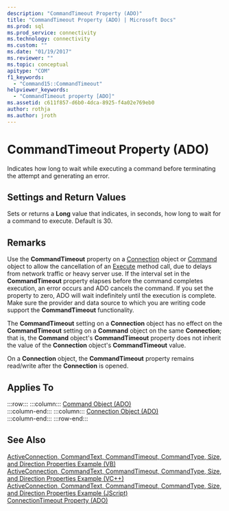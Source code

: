 ```yaml
---
description: "CommandTimeout Property (ADO)"
title: "CommandTimeout Property (ADO) | Microsoft Docs"
ms.prod: sql
ms.prod_service: connectivity
ms.technology: connectivity
ms.custom: ""
ms.date: "01/19/2017"
ms.reviewer: ""
ms.topic: conceptual
apitype: "COM"
f1_keywords: 
  - "Command15::CommandTimeout"
helpviewer_keywords: 
  - "CommandTimeout property [ADO]"
ms.assetid: c611f857-d6b0-4dca-8925-f4a02e769eb0
author: rothja
ms.author: jroth
---
```

# CommandTimeout Property (ADO)
Indicates how long to wait while executing a command before terminating the attempt and generating an error.  
  
## Settings and Return Values  
 Sets or returns a **Long** value that indicates, in seconds, how long to wait for a command to execute. Default is 30.  
  
## Remarks  
 Use the **CommandTimeout** property on a [Connection](../../../ado/reference/ado-api/connection-object-ado.md) object or [Command](../../../ado/reference/ado-api/command-object-ado.md) object to allow the cancellation of an [Execute](../../../ado/reference/ado-api/execute-method-ado-command.md) method call, due to delays from network traffic or heavy server use. If the interval set in the **CommandTimeout** property elapses before the command completes execution, an error occurs and ADO cancels the command. If you set the property to zero, ADO will wait indefinitely until the execution is complete. Make sure the provider and data source to which you are writing code support the **CommandTimeout** functionality.  
  
 The **CommandTimeout** setting on a **Connection** object has no effect on the **CommandTimeout** setting on a **Command** object on the same **Connection**; that is, the **Command** object's **CommandTimeout** property does not inherit the value of the **Connection** object's **CommandTimeout** value.  
  
 On a **Connection** object, the **CommandTimeout** property remains read/write after the **Connection** is opened.  
  
## Applies To  

:::row:::
    :::column:::
        [Command Object (ADO)](../../../ado/reference/ado-api/command-object-ado.md)  
    :::column-end:::
    :::column:::
        [Connection Object (ADO)](../../../ado/reference/ado-api/connection-object-ado.md)  
    :::column-end:::
:::row-end:::

## See Also  
 [ActiveConnection, CommandText, CommandTimeout, CommandType, Size, and Direction Properties Example (VB)](../../../ado/reference/ado-api/activeconnection-commandtext-commandtimeout-commandtype-size-example-vb.md)   
 [ActiveConnection, CommandText, CommandTimeout, CommandType, Size, and Direction Properties Example (VC++)](../../../ado/reference/ado-api/activeconnection-commandtext-commandtimeout-commandtype-size-example-vc.md)   
 [ActiveConnection, CommandText, CommandTimeout, CommandType, Size, and Direction Properties Example (JScript)](../../../ado/reference/ado-api/activeconnection-commandtext-timeout-type-size-example-jscript.md)   
 [ConnectionTimeout Property (ADO)](../../../ado/reference/ado-api/connectiontimeout-property-ado.md)
